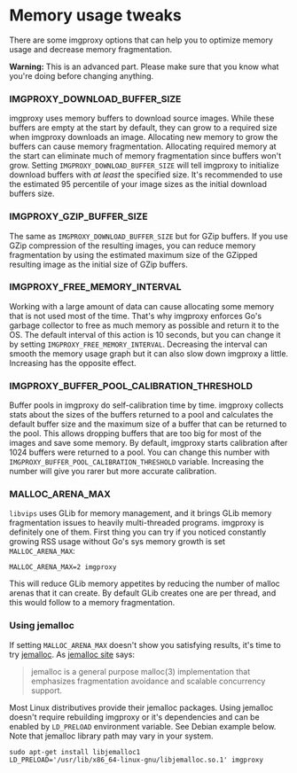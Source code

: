 # Memory usage tweaks

There are some imgproxy options that can help you to optimize memory usage and decrease memory fragmentation.

**Warning:** This is an advanced part. Please make sure that you know what you're doing before changing anything.

### IMGPROXY_DOWNLOAD_BUFFER_SIZE

imgproxy uses memory buffers to download source images. While these buffers are empty at the start by default, they can grow to a required size when imgproxy downloads an image. Allocating new memory to grow the buffers can cause memory fragmentation. Allocating required memory at the start can eliminate much of memory fragmentation since buffers won't grow. Setting `IMGPROXY_DOWNLOAD_BUFFER_SIZE` will tell imgproxy to initialize download buffers with _at least_ the specified size. It's recommended to use the estimated 95 percentile of your image sizes as the initial download buffers size.

### IMGPROXY_GZIP_BUFFER_SIZE

The same as `IMGPROXY_DOWNLOAD_BUFFER_SIZE` but for GZip buffers. If you use GZip compression of the resulting images, you can reduce memory fragmentation by using the estimated maximum size of the GZipped resulting image as the initial size of GZip buffers.

### IMGPROXY_FREE_MEMORY_INTERVAL

Working with a large amount of data can cause allocating some memory that is not used most of the time. That's why imgproxy enforces Go's garbage collector to free as much memory as possible and return it to the OS. The default interval of this action is 10 seconds, but you can change it by setting `IMGPROXY_FREE_MEMORY_INTERVAL`. Decreasing the interval can smooth the memory usage graph but it can also slow down imgproxy a little. Increasing has the opposite effect.

### IMGPROXY_BUFFER_POOL_CALIBRATION_THRESHOLD

Buffer pools in imgproxy do self-calibration time by time. imgproxy collects stats about the sizes of the buffers returned to a pool and calculates the default buffer size and the maximum size of a buffer that can be returned to the pool. This allows dropping buffers that are too big for most of the images and save some memory. By default, imgproxy starts calibration after 1024 buffers were returned to a pool. You can change this number with `IMGPROXY_BUFFER_POOL_CALIBRATION_THRESHOLD` variable. Increasing the number will give you rarer but more accurate calibration.

### MALLOC_ARENA_MAX

`libvips` uses GLib for memory management, and it brings GLib memory fragmentation issues to heavily multi-threaded programs. imgproxy is definitely one of them. First thing you can try if you noticed constantly growing RSS usage without Go's sys memory growth is set `MALLOC_ARENA_MAX`:

```
MALLOC_ARENA_MAX=2 imgproxy
```

This will reduce GLib memory appetites by reducing the number of malloc arenas that it can create. By default GLib creates one are per thread, and this would follow to a memory fragmentation.


### Using jemalloc

If setting `MALLOC_ARENA_MAX` doesn't show you satisfying results, it's time to try [jemalloc](http://jemalloc.net/). As [jemalloc site](http://jemalloc.net/) says:

> jemalloc is a general purpose malloc(3) implementation that emphasizes fragmentation avoidance and scalable concurrency support.

Most Linux distributives provide their jemalloc packages. Using jemalloc doesn't require rebuilding imgproxy or it's dependencies and can be enabled by `LD_PRELOAD` environment variable. See Debian example below. Note that jemalloc library path may vary in your system.

```
sudo apt-get install libjemalloc1
LD_PRELOAD='/usr/lib/x86_64-linux-gnu/libjemalloc.so.1' imgproxy
```
